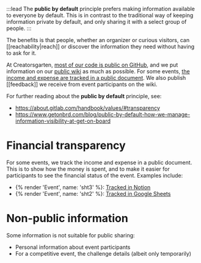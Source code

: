 :::lead
The **public by default** principle prefers making information available to everyone by default. This is in contrast to the traditional way of keeping information private by default, and only sharing it with a select group of people.
:::

The benefits is that people, whether an organizer or curious visitors, can [[reachability|reach]] or discover the information they need without having to ask for it.

At Creatorsgarten, [most of our code is public on GitHub](https://github.com/creatorsgarten), and we put information on our [public wiki](/wiki/) as much as possible. For some events, [the income and expense are tracked in a public document](#financial-transparency). We also publish [[feedback]] we receive from event participants on the wiki.

For further reading about the **public by default** principle, see:

- <https://about.gitlab.com/handbook/values/#transparency>
- <https://www.getonbrd.com/blog/public-by-default-how-we-manage-information-visibility-at-get-on-board>

# Financial transparency

For some events, we track the income and expense in a public document. This is to show how the money is spent, and to make it easier for participants to see the financial status of the event. Examples include:

- {% render 'Event', name: 'sht3' %}: [Tracked in Notion](https://stupidhackth3.notion.site/Stupid-Balance-Tracking-Sheet-f33d403a1db94bd8945525ccf452c2e0)
- {% render 'Event', name: 'sht2' %}: [Tracked in Google Sheets](https://docs.google.com/spreadsheets/d/11QtOidKwo30pvibBgYHORpFkSNP9kZi7xnJmcsRGX6s/edit#gid=0)

# Non-public information

Some information is not suitable for public sharing:

- Personal information about event participants
- For a competitive event, the challenge details (albeit only temporarily)
